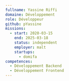 ```yaml
---
fullname: Yassine Riffi
domaine: Développement
role: Développeur
github: pYassine
missions:
  - start: 2020-03-15
    end: 2025-03-18
    status: independent
    employer: malt
    startups:
      - domifa
competences:
  - Développement Backend
  - Développement Frontend
---
```

